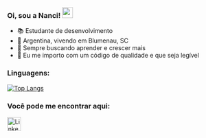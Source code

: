 ### Oi, sou a Nanci! <img src="https://media.giphy.com/media/hvRJCLFzcasrR4ia7z/giphy.gif" width="25px">
- :books: Estudante de desenvolvimento
- 🏡 Argentina, vivendo em Blumenau, SC
- 🌱 Sempre buscando aprender e crescer mais
- 👼 Eu me importo com um código de qualidade e que seja legível

### Linguagens:

 [![Top Langs](https://github-readme-stats.vercel.app/api/top-langs/?username=NanciLeon&layout=compact&theme=dark&hide_title=true)](https://github.com/anuraghazra/github-readme-stats)
 
 ### Você pode me encontrar aqui:

   <a href="https://www.linkedin.com/in/nanci-le%C3%B3n-403519236"><img alt="LinkedIn" title="LinkedIn" height="32" width="32" src="https://raw.githubusercontent.com/peterthehan/peterthehan/master/assets/linkedin.svg"></a>


<!--
**NanciLeon/NanciLeon** is a ✨ _special_ ✨ repository because its `README.md` (this file) appears on your GitHub profile.

Here are some ideas to get you started:

- 🔭 I’m currently working on ...
- 🌱 I’m currently learning ...
- 👯 I’m looking to collaborate on ...
- 🤔 I’m looking for help with ...
- 💬 Ask me about ...
- 📫 How to reach me: ...
- 😄 Pronouns: ...
- ⚡ Fun fact: ...
-->
